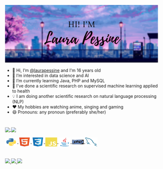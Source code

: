 <img src="cover-image.png">

- 👋 Hi, I’m <a href="https://github.com/laurapessine">@laurapessine</a> and I'm 16 years old
- 👀 I’m interested in data science and AI
- 🌱 I’m currently learning Java, PHP and MySQL
- 📖 I've done a scientific research on supervised machine learning applied to health
- 💡 I am doing another scientific research on natural language processing (NLP)
- ❤️ My hobbies are watching anime, singing and gaming
- 😄 Pronouns: any pronoun (preferably she/her)

#

<div>
  <a href="https://github.com/laurapessine">
  <img align="center" height="180em" src="https://github-readme-stats.vercel.app/api?username=laurapessine&show_icons=true&theme=omni&include_all_commits=true&count_private=true">
  <img align="center" height="180em" src="https://github-readme-stats.vercel.app/api/top-langs/?username=laurapessine&layout=compact&theme=omni&exclude_repo=scientific-research">
</div>

<div style="display: inline_block"><br>
  <img align="center" alt="Python" height="30" width="40" src="https://raw.githubusercontent.com/devicons/devicon/master/icons/python/python-original.svg">
  <img align="center" alt="HTML" height="30" width="40" src="https://raw.githubusercontent.com/devicons/devicon/master/icons/html5/html5-original.svg">
  <img align="center" alt="CSS" height="30" width="40" src="https://raw.githubusercontent.com/devicons/devicon/master/icons/css3/css3-original.svg">
  <img align="center" alt="JS" height="30" width="40" src="https://raw.githubusercontent.com/devicons/devicon/master/icons/javascript/javascript-plain.svg">
  <img align="center" alt="Java" height="30" width="40" src="https://raw.githubusercontent.com/devicons/devicon/master/icons/java/java-original.svg">
  <img align="center" alt="PHP" height="30" width="40" src="https://raw.githubusercontent.com/devicons/devicon/master/icons/php/php-original.svg">
  <img align="center" alt="MySQL" height="30" width="40" src="https://raw.githubusercontent.com/devicons/devicon/master/icons/mysql/mysql-original.svg">
</div>

#

<div>
  <a href="https://www.youtube.com/channel/UCQncrlvlbd1kGjCgKInUIIw" target="_blank">
    <img src="https://img.shields.io/badge/YouTube-Ca2a2c?style=for-the-badge&logo=youtube&logoColor=white" target="_blank">
  </a>
  <a href="https://instagram.com/laurapessine" target="_blank">
    <img src="https://img.shields.io/badge/-Instagram-DD2A7B?style=for-the-badge&logo=instagram&logoColor=white" target="_blank">
  </a>
  <a href="https://discordapp.com/users/706933445690916916/" target="_blank">
    <img src="https://img.shields.io/badge/-Discord-586AEA?style=for-the-badge&logo=discord&logoColor=white" target="_blank">
  </a>
</div>
